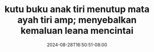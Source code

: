 --- 
title: "kutu buku anak tiri menutup mata ayah tiri amp; menyebalkan kemaluan  leana mencintai"
description: "streaming bokeh kutu buku anak tiri menutup mata ayah tiri amp; menyebalkan kemaluan  leana mencintai telegram   baru"
date: 2024-08-28T16:50:51-08:00
file_code: "hj5xf719upo2"
draft: false
cover: "icxv1p49nzsbr5hb.jpg"
tags: ["kutu", "buku", "anak", "tiri", "menutup", "mata", "ayah", "tiri", "menyebalkan", "kemaluan", "leana", "mencintai", "bokep-indo", "bokep-viral", "bokep-ig"]
length: 828
fld_id: "1392271"
foldername: "anakayah"
categories: ["anakayah"]
views: 23
---